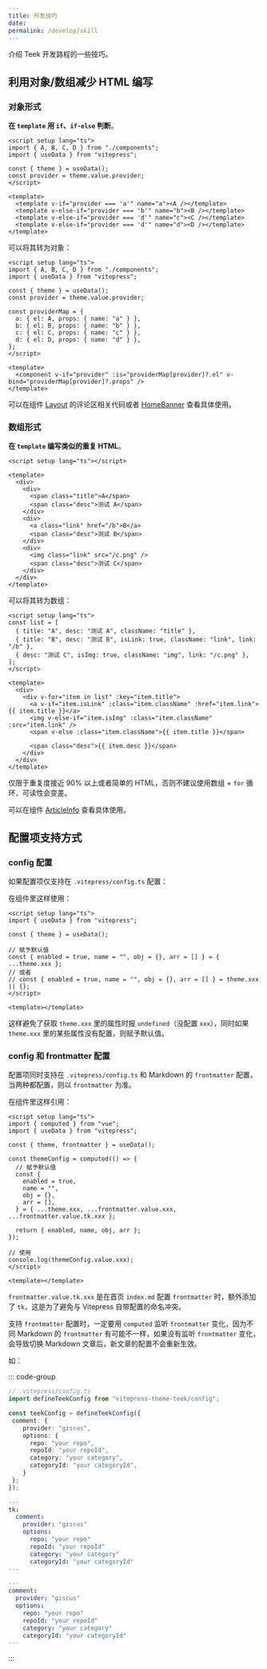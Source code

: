 ```yaml
---
title: 开发技巧
date:
permalink: /develop/skill
---
```


介绍 Teek 开发路程的一些技巧。

## 利用对象/数组减少 HTML 编写

### 对象形式

**在 `template` 用 `if`、`if-else` 判断**。

```vue
<script setup lang="ts">
import { A, B, C, D } from "./components";
import { useData } from "vitepress";

const { theme } = useData();
const provider = theme.value.provider;
</script>

<template>
  <template v-if="provider === 'a'" name="a"><A /></template>
  <template v-else-if="provider === 'b'" name="b"><B /></template>
  <template v-else-if="provider === 'd'" name="c"><C /></template>
  <template v-else-if="provider === 'd'" name="d"><D /></template>
</template>
```

可以将其转为对象：

```vue
<script setup lang="ts">
import { A, B, C, D } from "./components";
import { useData } from "vitepress";

const { theme } = useData();
const provider = theme.value.provider;

const providerMap = {
  a: { el: A, props: { name: "a" } },
  b: { el: B, props: { name: "b" } },
  c: { el: C, props: { name: "c" } },
  d: { el: D, props: { name: "d" } },
};
</script>

<template>
  <component v-if="provider" :is="providerMap[provider]?.el" v-bind="providerMap[provider]?.props" />
</template>
```

可以在组件 [Layout](https://github.com/Kele-Bingtang/vitepress-theme-teek/blob/master/vitepress-theme-teek/src/layout/index.vue) 的评论区相关代码或者 [HomeBanner](https://github.com/Kele-Bingtang/vitepress-theme-teek/blob/master/vitepress-theme-teek/src/components/HomeBanner/src/index.vue) 查看具体使用。

### 数组形式

**在 `template` 编写类似的重复 HTML**。

```vue
<script setup lang="ts"></script>

<template>
  <div>
    <div>
      <span class="title">A</span>
      <span class="desc">测试 A</span>
    </div>
    <div>
      <a class="link" href="/b">B</a>
      <span class="desc">测试 B</span>
    </div>
    <div>
      <img class="link" src="/c.png" />
      <span class="desc">测试 C</span>
    </div>
  </div>
</template>
```

可以将其转为数组：

```vue
<script setup lang="ts">
const list = [
  { title: "A", desc: "测试 A", className: "title" },
  { title: "B", desc: "测试 B", isLink: true, className: "link", link: "/b" },
  { desc: "测试 C", isImg: true, className: "img", link: "/c.png" },
];
</script>

<template>
  <div>
    <div v-for="item in list" :key="item.title">
      <a v-if="item.isLink" :class="item.className" :href="item.link">{{ item.title }}</a>
      <img v-else-if="item.isImg" :class="item.className" :src="item.link" />
      <span v-else :class="item.className">{{ item.title }}</span>

      <span class="desc">{{ item.desc }}</span>
    </div>
  </div>
</template>
```

仅限于重复度接近 90% 以上或者简单的 HTML，否则不建议使用数组 + `for` 循环，可读性会变差。

可以在组件 [ArticleInfo](https://github.com/Kele-Bingtang/vitepress-theme-teek/blob/master/vitepress-theme-teek/src/components/ArticleInfo/src/index.vue) 查看具体使用。

## 配置项支持方式

### config 配置

如果配置项仅支持在 `.vitepress/config.ts` 配置：

在组件里这样使用：

```vue {6-8}
<script setup lang="ts">
import { useData } from "vitepress";

const { theme } = useData();

// 赋予默认值
const { enabled = true, name = "", obj = {}, arr = [] } = { ...theme.xxx };
// 或者
// const { enabled = true, name = "", obj = {}, arr = [] } = theme.xxx || {};
</script>

<template></template>
```

这样避免了获取 `theme.xxx` 里的属性时报 `undefined`（没配置 `xxx`），同时如果 `theme.xxx` 里的某些属性没有配置，则赋予默认值。

### config 和 frontmatter 配置

配置项同时支持在 `.vitepress/config.ts` 和 Markdown 的 `frontmatter` 配置，当两种都配置，则以 `frontmatter` 为准。

在组件里这样引用：

```vue
<script setup lang="ts">
import { computed } from "vue";
import { useData } from "vitepress";

const { theme, frontmatter } = useData();

const themeConfig = computed(() => {
  // 赋予默认值
  const {
    enabled = true,
    name = "",
    obj = {},
    arr = [],
  } = { ...theme.xxx, ...frontmatter.value.xxx, ...frontmatter.value.tk.xxx };

  return { enabled, name, obj, arr };
});

// 使用
console.log(themeConfig.value.xxx);
</script>

<template></template>
```

`frontmatter.value.tk.xxx` 是在首页 `index.md` 配置 `frontmatter` 时，额外添加了 `tk`，这是为了避免与 Vitepress 自带配置的命名冲突。

支持 `frontmatter` 配置时，一定要用 `computed` 监听 `frontmatter` 变化，因为不同 Markdown 的 `frontmatter` 有可能不一样，如果没有监听 `frontmatter` 变化，会导致切换 Markdown 文章后，新文章的配置不会重新生效。

如：

::: code-group

```ts [config]
// .vitepress/config.ts
import defineTeekConfig from "vitepress-theme-teek/config";

const teekConfig = defineTeekConfig({
 comment: {
    provider: "giscus",
    options: {
      repo: "your repo",
      repoId: "your repoId",
      category: "your category",
      categoryId: "your categoryId",
    }
 };
});
```

```yaml [index.md]
---
tk:
  comment:
    provider: "giscus"
    options:
      repo: "your repo"
      repoId: "your repoId"
      category: "your category"
      categoryId: "your categoryId"
---
```

```yaml [文章页.md]
---
comment:
  provider: "giscus"
  options:
    repo: "your repo"
    repoId: "your repoId"
    category: "your category"
    categoryId: "your categoryId"
---
```

:::
